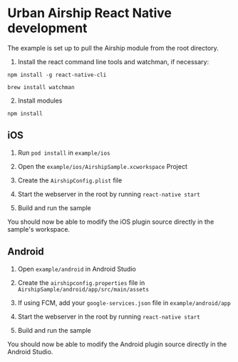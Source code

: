 # Urban Airship React Native development

The example is set up to pull the Airship module from the root directory.

1) Install the react command line tools and watchman, if necessary:

```
npm install -g react-native-cli
```

```
brew install watchman
```

2) Install modules

```
npm install
```

## iOS

1) Run `pod install` in `example/ios`

2) Open the `example/ios/AirshipSample.xcworkspace` Project

3) Create the `AirshipConfig.plist` file

4) Start the webserver in the root by running `react-native start`

5) Build and run the sample

You should now be able to modify the iOS plugin source
directly in the sample's workspace.

## Android

1) Open `example/android` in Android Studio

2) Create the `airshipconfig.properties` file in `AirshipSample/android/app/src/main/assets` 

3) If using FCM, add your `google-services.json` file in `example/android/app`

4) Start the webserver in the root by running `react-native start`

5) Build and run the sample

You should now be able to modify the Android plugin source directly in the Android Studio.


